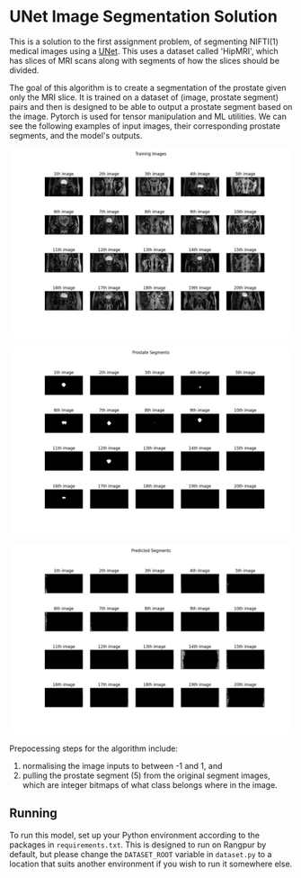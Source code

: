 # UNet Image Segmentation Solution

This is a solution to the first assignment problem, of segmenting NIFTI(1)
medical images using a [UNet](https://en.wikipedia.org/wiki/U-Net).  This uses a
dataset called 'HipMRI', which has slices of MRI scans along with segments of
how the slices should be divided.

The goal of this algorithm is to create a segmentation of the prostate given
only the MRI slice.  It is trained on a dataset of (image, prostate segment)
pairs and then is designed to be able to output a prostate segment based on the
image.  Pytorch is used for tensor manipulation and ML utilities.  We can see
the following examples of input images, their corresponding prostate segments,
and the model's outputs.

![Example Training Images](docs/example_training.png)

![Example Prostate Segments](docs/example_segment.png)

![Example Predictions](docs/example_predicted.png)

Prepocessing steps for the algorithm include:

1. normalising the image inputs to between -1 and 1, and
2. pulling the prostate segment (5) from the original segment images,
which are integer bitmaps of what class belongs where in the image.

## Running

To run this model, set up your Python environment according to the packages in
`requirements.txt`.  This is designed to run on Rangpur by default, but please
change the `DATASET_ROOT` variable in `dataset.py` to a location that suits
another environment if you wish to run it somewhere else.
